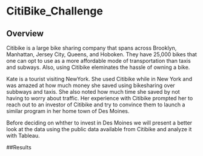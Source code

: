 # CitiBike_Challenge

## Overview

Citibike is a large bike sharing company that spans across Brooklyn, Manhattan, Jersey City, Queens, and Hoboken. They have 25,000 bikes that one can opt to use as a more affordable mode of transportation than taxis and subways. Also, using Citibike eleminates the hassle of owning a bike.

Kate is a tourist visiting NewYork. She used Citibike while in New York and was amazed at how much money she saved using bikesharing over subbways and taxis. She also noted how much time she saved by not having to worry about traffic. Her experience with Citibike prompted her to reach out to an investor of Citibike and try to convince them to launch a similar program in her home town of Des Moines.

Before deciding on whther to invest in Des Moines we will present a better look at the data using the public data available from Citibike and analyze it with Tableau.

##Results

